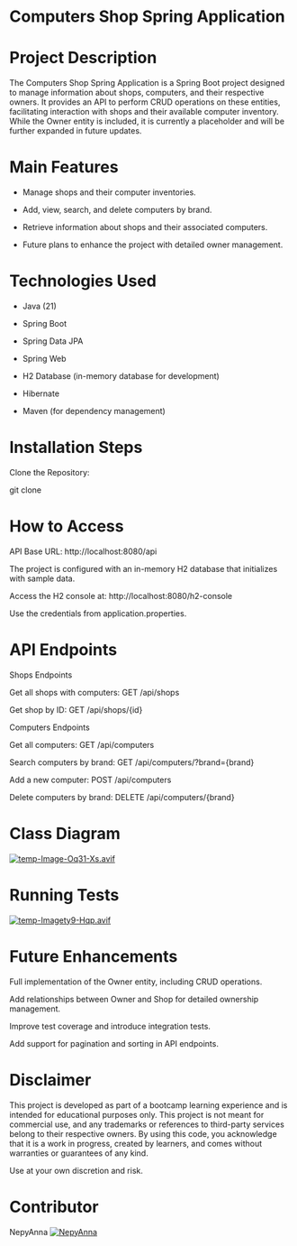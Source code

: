 # Computers Shop Spring Application

# Project Description

The Computers Shop Spring Application is a Spring Boot project designed to manage information about shops, computers, and their respective owners. It provides an API to perform CRUD operations on these entities, facilitating interaction with shops and their available computer inventory. While the Owner entity is included, it is currently a placeholder and will be further expanded in future updates.

# Main Features

* Manage shops and their computer inventories.

* Add, view, search, and delete computers by brand.

* Retrieve information about shops and their associated computers.

* Future plans to enhance the project with detailed owner management.

# Technologies Used

* Java (21)

* Spring Boot

* Spring Data JPA

* Spring Web

* H2 Database (in-memory database for development)

* Hibernate

* Maven (for dependency management)

# Installation Steps

Clone the Repository:

git clone <repository-url>

# How to Access

API Base URL: http://localhost:8080/api

The project is configured with an in-memory H2 database that initializes with sample data.

Access the H2 console at: http://localhost:8080/h2-console

Use the credentials from application.properties.

# API Endpoints

Shops Endpoints

Get all shops with computers: GET /api/shops

Get shop by ID: GET /api/shops/{id}

Computers Endpoints

Get all computers: GET /api/computers

Search computers by brand: GET /api/computers/?brand={brand}

Add a new computer: POST /api/computers

Delete computers by brand: DELETE /api/computers/{brand}

# Class Diagram

[![temp-Image-Oq31-Xs.avif](https://i.postimg.cc/brxxDxLB/temp-Image-Oq31-Xs.avif)](https://postimg.cc/QKM9vW2Q)

# Running Tests

[![temp-Imagety9-Hqp.avif](https://i.postimg.cc/Y9Lxj9rP/temp-Imagety9-Hqp.avif)](https://postimg.cc/njZmPnQK)

# Future Enhancements

Full implementation of the Owner entity, including CRUD operations.

Add relationships between Owner and Shop for detailed ownership management.

Improve test coverage and introduce integration tests.

Add support for pagination and sorting in API endpoints.

# Disclaimer

This project is developed as part of a bootcamp learning experience and is intended for educational purposes only.
This project is not meant for commercial use, and any trademarks or references to third-party services  belong to their respective owners. By using this code, you acknowledge that it is a work in progress, created by learners, and comes without warranties or guarantees of any kind.

Use at your own discretion and risk.

# Contributor

NepyAnna [![NepyAnna](https://img.icons8.com/ios-glyphs/30/000000/github.png)](https://github.com/NepyAnna)